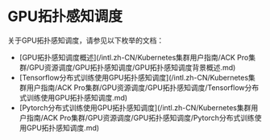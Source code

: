 # GPU拓扑感知调度

关于GPU拓扑感知调度，请参见以下枚举的文档：

-   [GPU拓扑感知调度概述](/intl.zh-CN/Kubernetes集群用户指南/ACK Pro集群/GPU资源调度/GPU拓扑感知调度/GPU拓扑感知调度背景概述.md)
-   [Tensorflow分布式训练使用GPU拓扑感知调度](/intl.zh-CN/Kubernetes集群用户指南/ACK Pro集群/GPU资源调度/GPU拓扑感知调度/Tensorflow分布式训练使用GPU拓扑感知调度.md)
-   [Pytorch分布式训练使用GPU拓扑感知调度](/intl.zh-CN/Kubernetes集群用户指南/ACK Pro集群/GPU资源调度/GPU拓扑感知调度/Pytorch分布式训练使用GPU拓扑感知调度.md)

